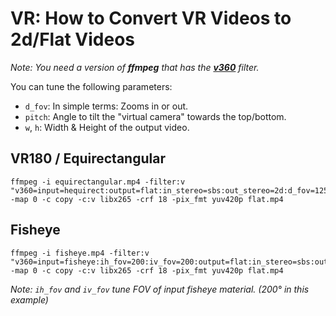 # VR: How to Convert VR Videos to 2d/Flat Videos

*Note: You need a version of __ffmpeg__ that has the __[v360](https://ffmpeg.org/ffmpeg-filters.html#v360)__ filter.*

You can tune the following parameters:
- `d_fov`: In simple terms: Zooms in or out.
- `pitch`: Angle to tilt the "virtual camera" towards the top/bottom. 
- `w`, `h`:  Width & Height of the output video.

## VR180 / Equirectangular

```
ffmpeg -i equirectangular.mp4 -filter:v "v360=input=hequirect:output=flat:in_stereo=sbs:out_stereo=2d:d_fov=125:w=1920:h=1080:pitch=-30" -map 0 -c copy -c:v libx265 -crf 18 -pix_fmt yuv420p flat.mp4
```

## Fisheye

```
ffmpeg -i fisheye.mp4 -filter:v "v360=input=fisheye:ih_fov=200:iv_fov=200:output=flat:in_stereo=sbs:out_stereo=2d:d_fov=125:w=1920:h=1080:pitch=-30" -map 0 -c copy -c:v libx265 -crf 18 -pix_fmt yuv420p flat.mp4
```

*Note: `ih_fov` and `iv_fov` tune FOV of input fisheye material. (200° in this example)*
